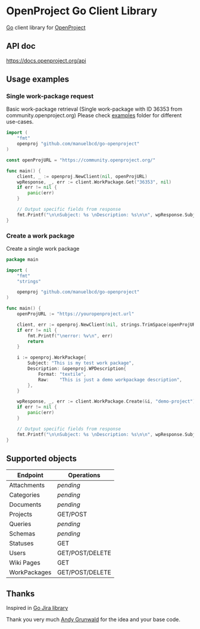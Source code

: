 # OpenProject Go Client Library

[Go](https://golang.org/) client library for [OpenProject](https://www.openproject.org)

## API doc
https://docs.openproject.org/api

## Usage examples

### Single work-package request
Basic work-package retrieval (Single work-package with ID 36353 from community.openproject.org)
Please check [examples](https://github.com/manuelbcd/go-openproject/tree/master/examples) folder for different use-cases.

```go
import (
	"fmt"
	openproj "github.com/manuelbcd/go-openproject"
)

const openProjURL = "https://community.openproject.org/"

func main() {
	client, _ := openproj.NewClient(nil, openProjURL)
	wpResponse, _, err := client.WorkPackage.Get("36353", nil)
	if err != nil {
		panic(err)
	}

	// Output specific fields from response
	fmt.Printf("\n\nSubject: %s \nDescription: %s\n\n", wpResponse.Subject, wpResponse.Description.Raw)
}
```

### Create a work package
Create a single work package

```go
package main

import (
	"fmt"
	"strings"

	openproj "github.com/manuelbcd/go-openproject"
)

func main() {
	openProjURL := "https://youropenproject.url"

	client, err := openproj.NewClient(nil, strings.TrimSpace(openProjURL))
	if err != nil {
		fmt.Printf("\nerror: %v\n", err)
		return
	}

	i := openproj.WorkPackage{
		Subject: "This is my test work package",
		Description: &openproj.WPDescription{
			Format: "textile",
			Raw:    "This is just a demo workpackage description",
		},
	}

	wpResponse, _, err := client.WorkPackage.Create(&i, "demo-project")
	if err != nil {
		panic(err)
	}

	// Output specific fields from response
	fmt.Printf("\n\nSubject: %s \nDescription: %s\n\n", wpResponse.Subject, wpResponse.Description.Raw)
}
```
## Supported objects
| Endpoint | Operations |
| ------------- | ------------- |
| Attachments  | *pending* |
| Categories | *pending* |
| Documents | *pending* |
| Projects  | GET/POST |
| Queries | *pending* |
| Schemas | *pending* |
| Statuses | GET |
| Users | GET/POST/DELETE |
| Wiki Pages | GET |
| WorkPackages  | GET/POST/DELETE |

## Thanks
Inspired in [Go Jira library](https://github.com/andygrunwald/go-jira) 

Thank you very much [Andy Grunwald](https://github.com/andygrunwald) for the idea and your base code.
